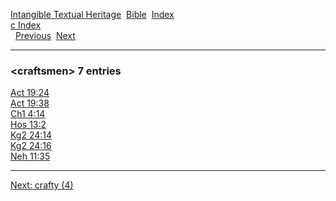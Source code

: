 [Intangible Textual Heritage](../../index)  [Bible](../index) 
[Index](index)   
[c Index](_c_)  
  [Previous](c02674)  [Next](c02676) 

------------------------------------------------------------------------

### &lt;craftsmen&gt; 7 entries

[Act 19:24](../kjv/act019.htm#024)  
[Act 19:38](../kjv/act019.htm#038)  
[Ch1 4:14](../kjv/ch1004.htm#014)  
[Hos 13:2](../kjv/hos013.htm#002)  
[Kg2 24:14](../kjv/kg2024.htm#014)  
[Kg2 24:16](../kjv/kg2024.htm#016)  
[Neh 11:35](../kjv/neh011.htm#035)  

------------------------------------------------------------------------

[Next: crafty (4)](c02676)
